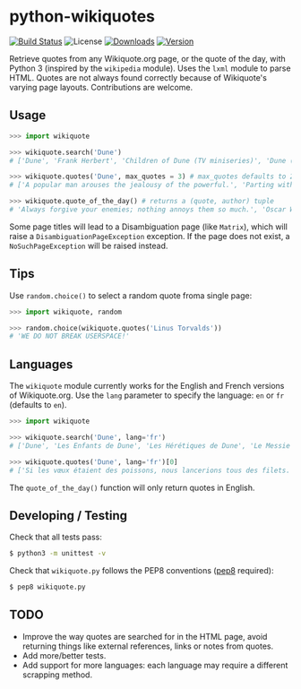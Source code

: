 # python-wikiquotes
[![Build Status](https://travis-ci.org/federicotdn/python-wikiquotes.svg?branch=travis)](https://travis-ci.org/federicotdn/python-wikiquotes)
![License](http://img.shields.io/pypi/l/wikiquote.svg?style=flat)
[![Downloads](http://img.shields.io/pypi/dm/wikiquote.svg?style=flat)](https://pypi.python.org/pypi/wikiquote)
[![Version](http://img.shields.io/pypi/v/wikiquote.svg?style=flat)](https://pypi.python.org/pypi/wikiquote)

Retrieve quotes from any Wikiquote.org page, or the quote of the day, with Python 3 (inspired by the `wikipedia` module).  Uses the `lxml` module to parse HTML.  Quotes are not always found correctly because of Wikiquote's varying page layouts.  Contributions are welcome.

## Usage
```python
>>> import wikiquote

>>> wikiquote.search('Dune')
# ['Dune', 'Frank Herbert', 'Children of Dune (TV miniseries)', 'Dune (film)', 'Dune (TV miniseries)']

>>> wikiquote.quotes('Dune', max_quotes = 3) # max_quotes defaults to 20
# ['A popular man arouses the jealousy of the powerful.', 'Parting with friends is a sadness. A place is only a place.', 'Hope clouds observation.']

>>> wikiquote.quote_of_the_day() # returns a (quote, author) tuple
# 'Always forgive your enemies; nothing annoys them so much.', 'Oscar Wilde'

```

Some page titles will lead to a Disambiguation page (like `Matrix`), which will raise a `DisambiguationPageException` exception.  If the page does not exist, a `NoSuchPageException` will be raised instead.

## Tips
Use `random.choice()` to select a random quote froma single page:
```python
>>> import wikiquote, random

>>> random.choice(wikiquote.quotes('Linus Torvalds'))
# 'WE DO NOT BREAK USERSPACE!'
```

## Languages
The `wikiquote` module currently works for the English and French versions of Wikiquote.org.  Use the `lang` parameter to specify the language: `en` or `fr` (defaults to `en`).
```python
>>> import wikiquote

>>> wikiquote.search('Dune', lang='fr')
# ['Dune', 'Les Enfants de Dune', 'Les Hérétiques de Dune', 'Le Messie de Dune']

>>> wikiquote.quotes('Dune', lang='fr')[0]
# ['Si les vœux étaient des poissons, nous lancerions tous des filets.']
```

The `quote_of_the_day()` function will only return quotes in English.

## Developing / Testing
Check that all tests pass:
```bash
$ python3 -m unittest -v
```
Check that `wikiquote.py` follows the PEP8 conventions ([pep8](https://github.com/jcrocholl/pep8) required):
```bash
$ pep8 wikiquote.py
```

## TODO
- Improve the way quotes are searched for in the HTML page, avoid returning things like external references, links or notes from quotes.
- Add more/better tests.
- Add support for more languages: each language may require a different scrapping method.
